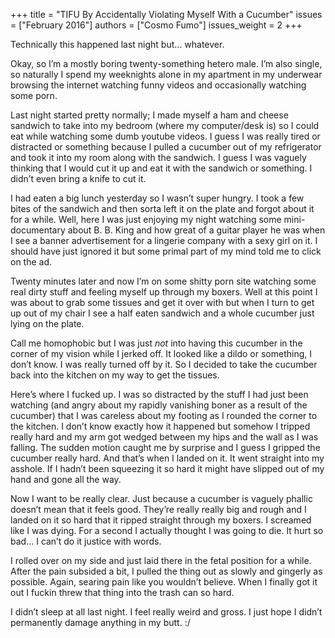 +++
title = "TIFU By Accidentally Violating Myself With a Cucumber"
issues = ["February 2016"]
authors = ["Cosmo Fumo"]
issues_weight = 2
+++

Technically this happened last night but… whatever.

Okay, so I’m a mostly boring twenty-something hetero male. I’m also single, so naturally I spend my weeknights alone in my apartment in my underwear browsing the internet watching funny videos and occasionally watching some porn.

Last night started pretty normally; I made myself a ham and cheese sandwich to take into my bedroom (where my computer/desk is) so I could eat while watching some dumb youtube videos. I guess I was really tired or distracted or something because I pulled a cucumber out of my refrigerator and took it into my room along with the sandwich. I guess I was vaguely thinking that I would cut it up and eat it with the sandwich or something. I didn’t even bring a knife to cut it.

I had eaten a big lunch yesterday so I wasn’t super hungry. I took a few bites of the sandwich and then sorta left it on the plate and forgot about it for a while. Well, here I was just enjoying my night watching some mini-documentary about B. B. King and how great of a guitar player he was when I see a banner advertisement for a lingerie company with a sexy girl on it. I should have just ignored it but some primal part of my mind told me to click on the ad.

Twenty minutes later and now I’m on some shitty porn site watching some real dirty stuff and feeling myself up through my boxers. Well at this point I was about to grab some tissues and get it over with but when I turn to get up out of my chair I see a half eaten sandwich and a whole cucumber just lying on the plate.

Call me homophobic but I was just *not* into having this cucumber in the corner of my vision while I jerked off. It looked like a dildo or something, I don’t know. I was really turned off by it. So I decided to take the cucumber back into the kitchen on my way to get the tissues.

Here’s where I fucked up. I was so distracted by the stuff I had just been watching (and angry about my rapidly vanishing boner as a result of the cucumber) that I was careless about my footing as I rounded the corner to the kitchen. I don’t know exactly how it happened but somehow I tripped really hard and my arm got wedged between my hips and the wall as I was falling. The sudden motion caught me by surprise and I guess I gripped the cucumber really hard. And that’s when I landed on it. It went straight into my asshole. If I hadn’t been squeezing it so hard it might have slipped out of my hand and gone all the way.

Now I want to be really clear. Just because a cucumber is vaguely phallic doesn’t mean that it feels good. They’re really really big and rough and I landed on it so hard that it ripped straight through my boxers. I screamed like I was dying. For a second I actually thought I was going to die. It hurt so bad... I can’t do it justice with words.

I rolled over on my side and just laid there in the fetal position for a while. After the pain subsided a bit, I pulled the thing out as slowly and gingerly as possible. Again, searing pain like you wouldn’t believe. When I finally got it out I fuckin threw that thing into the trash can so hard.

I didn’t sleep at all last night. I feel really weird and gross. I just hope I didn’t permanently damage anything in my butt. :/
